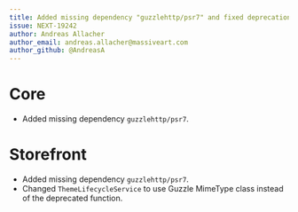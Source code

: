 ```yaml
---
title: Added missing dependency "guzzlehttp/psr7" and fixed deprecation.
issue: NEXT-19242
author: Andreas Allacher
author_email: andreas.allacher@massiveart.com
author_github: @AndreasA
---
```

# Core
* Added missing dependency `guzzlehttp/psr7`.
# Storefront
* Added missing dependency `guzzlehttp/psr7`.
* Changed `ThemeLifecycleService` to use Guzzle MimeType class instead of the deprecated function.
